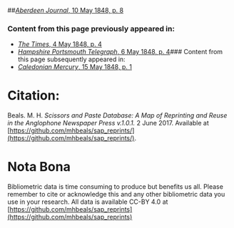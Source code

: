 ##[*Aberdeen Journal*, 10 May 1848, p. 8](https://mhbeals.github.io/sap_html/Aberdeen-Journal/Aberdeen-Journal-10-May-1848-p-8)

### Content from this page previously appeared in:
+ [*The Times*, 4 May 1848, p. 4](https://mhbeals.github.io/sap_html/The-Times/The-Times-4-May-1848-p-4)
+ [*Hampshire Portsmouth Telegraph*, 6 May 1848, p. 4](https://mhbeals.github.io/sap_html/Hampshire-Portsmouth-Telegraph/Hampshire-Portsmouth-Telegraph-6-May-1848-p-4)### Content from this page subsequently appeared in:
+ [*Caledonian Mercury*, 15 May 1848, p. 1](https://mhbeals.github.io/sap_html/Caledonian-Mercury/Caledonian-Mercury-15-May-1848-p-1)
                    
# Citation: 

Beals. M. H. *Scissors and Paste Database: A Map of Reprinting and Reuse in the Anglophone Newspaper Press v.1.0.1.* 2 June 2017. Available at [https://github.com/mhbeals/sap_reprints/](https://github.com/mhbeals/sap_reprints/). 
                    
# Nota Bona

Bibliometric data is time consuming to produce but benefits us all. Please remember to cite or acknowledge this and any other bibliometric data you use in your research. All data is available CC-BY 4.0 at [https://github.com/mhbeals/sap_reprints](https://github.com/mhbeals/sap_reprints)